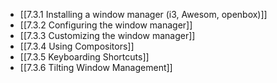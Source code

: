 

- [[7.3.1 Installing a window manager (i3, Awesom, openbox)]]
- [[7.3.2 Configuring the window manager]]
- [[7.3.3 Customizing the window manager]]
- [[7.3.4 Using Compositors]]
- [[7.3.5 Keyboarding Shortcuts]]
- [[7.3.6 Tilting Window Management]]